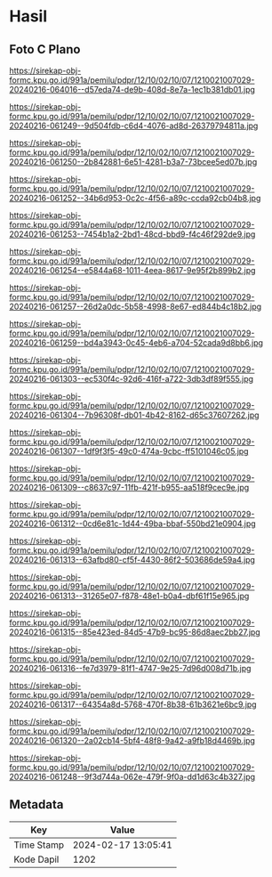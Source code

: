 # Hasil

## Foto C Plano

https://sirekap-obj-formc.kpu.go.id/991a/pemilu/pdpr/12/10/02/10/07/1210021007029-20240216-064016--d57eda74-de9b-408d-8e7a-1ec1b381db01.jpg

https://sirekap-obj-formc.kpu.go.id/991a/pemilu/pdpr/12/10/02/10/07/1210021007029-20240216-061249--9d504fdb-c6d4-4076-ad8d-26379794811a.jpg

https://sirekap-obj-formc.kpu.go.id/991a/pemilu/pdpr/12/10/02/10/07/1210021007029-20240216-061250--2b842881-6e51-4281-b3a7-73bcee5ed07b.jpg

https://sirekap-obj-formc.kpu.go.id/991a/pemilu/pdpr/12/10/02/10/07/1210021007029-20240216-061252--34b6d953-0c2c-4f56-a89c-ccda92cb04b8.jpg

https://sirekap-obj-formc.kpu.go.id/991a/pemilu/pdpr/12/10/02/10/07/1210021007029-20240216-061253--7454b1a2-2bd1-48cd-bbd9-f4c46f292de9.jpg

https://sirekap-obj-formc.kpu.go.id/991a/pemilu/pdpr/12/10/02/10/07/1210021007029-20240216-061254--e5844a68-1011-4eea-8617-9e95f2b899b2.jpg

https://sirekap-obj-formc.kpu.go.id/991a/pemilu/pdpr/12/10/02/10/07/1210021007029-20240216-061257--26d2a0dc-5b58-4998-8e67-ed844b4c18b2.jpg

https://sirekap-obj-formc.kpu.go.id/991a/pemilu/pdpr/12/10/02/10/07/1210021007029-20240216-061259--bd4a3943-0c45-4eb6-a704-52cada9d8bb6.jpg

https://sirekap-obj-formc.kpu.go.id/991a/pemilu/pdpr/12/10/02/10/07/1210021007029-20240216-061303--ec530f4c-92d6-416f-a722-3db3df89f555.jpg

https://sirekap-obj-formc.kpu.go.id/991a/pemilu/pdpr/12/10/02/10/07/1210021007029-20240216-061304--7b96308f-db01-4b42-8162-d65c37607262.jpg

https://sirekap-obj-formc.kpu.go.id/991a/pemilu/pdpr/12/10/02/10/07/1210021007029-20240216-061307--1df9f3f5-49c0-474a-9cbc-ff5101046c05.jpg

https://sirekap-obj-formc.kpu.go.id/991a/pemilu/pdpr/12/10/02/10/07/1210021007029-20240216-061309--c8637c97-11fb-421f-b955-aa518f9cec9e.jpg

https://sirekap-obj-formc.kpu.go.id/991a/pemilu/pdpr/12/10/02/10/07/1210021007029-20240216-061312--0cd6e81c-1d44-49ba-bbaf-550bd21e0904.jpg

https://sirekap-obj-formc.kpu.go.id/991a/pemilu/pdpr/12/10/02/10/07/1210021007029-20240216-061313--63afbd80-cf5f-4430-86f2-503686de59a4.jpg

https://sirekap-obj-formc.kpu.go.id/991a/pemilu/pdpr/12/10/02/10/07/1210021007029-20240216-061313--31265e07-f878-48e1-b0a4-dbf61f15e965.jpg

https://sirekap-obj-formc.kpu.go.id/991a/pemilu/pdpr/12/10/02/10/07/1210021007029-20240216-061315--85e423ed-84d5-47b9-bc95-86d8aec2bb27.jpg

https://sirekap-obj-formc.kpu.go.id/991a/pemilu/pdpr/12/10/02/10/07/1210021007029-20240216-061316--fe7d3979-81f1-4747-9e25-7d96d008d71b.jpg

https://sirekap-obj-formc.kpu.go.id/991a/pemilu/pdpr/12/10/02/10/07/1210021007029-20240216-061317--64354a8d-5768-470f-8b38-61b3621e6bc9.jpg

https://sirekap-obj-formc.kpu.go.id/991a/pemilu/pdpr/12/10/02/10/07/1210021007029-20240216-061320--2a02cb14-5bf4-48f8-9a42-a9fb18d4469b.jpg

https://sirekap-obj-formc.kpu.go.id/991a/pemilu/pdpr/12/10/02/10/07/1210021007029-20240216-061248--9f3d744a-062e-479f-9f0a-dd1d63c4b327.jpg


## Metadata

| Key        | Value               |
| ---------- | ------------------- |
| Time Stamp | 2024-02-17 13:05:41 |
| Kode Dapil | 1202                |



